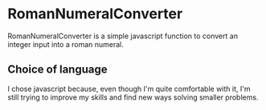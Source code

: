 # RomanNumeralConverter
RomanNumeralConverter is a simple javascript function to convert an integer input into a roman numeral.

## Choice of language
I chose javascript because, even though I'm quite comfortable with it, I'm still trying to improve my skills and find new ways solving smaller problems.